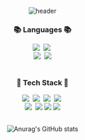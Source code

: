 <div align="center"> 

![header](https://capsule-render.vercel.app/api?type=Waving&color=timeAuto&height=300&section=header&text=Welcome&desc=Hyeee0's%20Github&descAlign=60&descAlignY=65&fontSize=60)
  

<h3 align="center">📚 Languages 📚</h3>
<p align="center"> 
  <img src="https://img.shields.io/badge/Python-3766AB?style=flat-square&logo=Python&logoColor=white"/></a>&nbsp 
  <img src="https://img.shields.io/badge/R-276DC3?style=flat-square&logo=R&logoColor=white"/></a>&nbsp<br>
  <img src="https://img.shields.io/badge/MySQL-E6B91E?style=flat-square&logo=MySQL&logoColor=white"/></a>&nbsp
  <img src="https://img.shields.io/badge/PostgreSQL-316192?style=flat-square&logo=postgresql&logoColor=white">
  <br>

<br>

<h3 align="center">💽 Tech Stack 💽</h3>
<p align="center"> 
  <img src="https://img.shields.io/badge/NumPy-013243?style=flat-square&logo=NumPy&logoColor=white"/></a>&nbsp 
  <img src="https://img.shields.io/badge/pandas-150458?style=flat-square&logo=pandas&logoColor=white"/></a>&nbsp
  <img src="https://img.shields.io/badge/SciPy-8CAAE6?style=flat-square&logo=SciPy&logoColor=white"/></a>&nbsp
  <img src="https://img.shields.io/badge/sklearn-F7931E?style=flat-square&logo=scikit-learn&logoColor=white"/></a>&nbsp<br>
  <img src="https://img.shields.io/badge/PyTorch-EE4C2C?style=flat-square&logo=PyTorch&logoColor=white"/></a>&nbsp
  <img src="https://img.shields.io/badge/OpenCV-caaece?style=flat-square&logo=OpenCV&logoColor=white"/>
  <img src="https://img.shields.io/badge/TensorFlow-FF6F00?style=flat-square&logo=tensorflow&logoColor=white"/>
  <img src="https://img.shields.io/badge/Keras-De2d2d?style=flat-square&logo=Keras&logoColor=white">
  <br>
  <br>
  
![Anurag's GitHub stats](https://github-readme-stats.vercel.app/api?username=hyeee0&show_icons=true&theme=date_night&show_icons=true)
</div>
